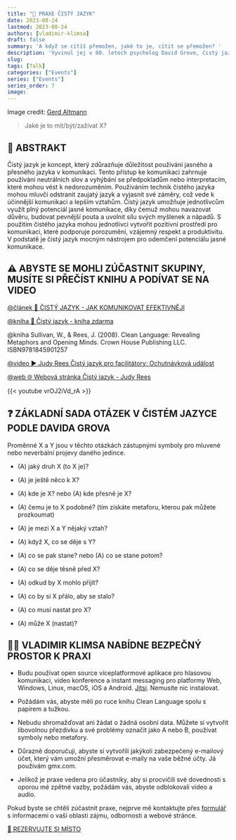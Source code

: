 ```yaml
---
title: "🙊 PRAXE ČISTÝ JAZYK"
date: 2023-08-24
lastmod: 2023-08-24
authors: [vladimir-klimsa]
draft: false
summary: 'A když se cítíš přemožen, jaké to je, cítit se přemožen? '
description: 'Vyvinul jej v 80. letech psycholog David Grove, čistý jazyk spočívá v kladení otázek, které nevnášejí předpoklady ani světonázor tazatele. Cílem je neutrálním způsobem prozkoumat model světa druhé osoby, který se vyhýbá zkreslení. Jaké je to mít/být/zažívat X?'
slug: 
tags: [Talk]
categories: ["Events"]
series: ["Events"]
series_order: 7
image:
---
```


Image credit: [Gerd Altmann](https://pixabay.com/es/photos/retroalimentaci%C3%B3n-informar-3653368/)

> Jaké je to mít/být/zažívat X?

## 📄 ABSTRAKT

Čistý jazyk je koncept, který zdůrazňuje důležitost používání jasného a přesného jazyka v komunikaci. Tento přístup ke komunikaci zahrnuje používání neutrálních slov a vyhýbání se předpokladům nebo interpretacím, které mohou vést k nedorozuměním. Používáním technik čistého jazyka mohou mluvčí odstranit zaujatý jazyk a vyjasnit své záměry, což vede k účinnější komunikaci a lepším vztahům. Čistý jazyk umožňuje jednotlivcům využít plný potenciál jasné komunikace, díky čemuž mohou navazovat důvěru, budovat pevnější pouta a uvolnit sílu svých myšlenek a nápadů. S použitím čistého jazyka mohou jednotlivci vytvořit pozitivní prostředí pro komunikaci, které podporuje porozumění, vzájemný respekt a produktivitu. V podstatě je čistý jazyk mocným nástrojem pro odemčení potenciálu jasné komunikace.

## ⚠️ ABYSTE SE MOHLI ZÚČASTNIT SKUPINY, MUSÍTE SI PŘEČÍST KNIHU A PODÍVAT SE NA VIDEO

[@článek 📜 ČISTÝ JAZYK - JAK KOMUNIKOVAT EFEKTIVNĚJI](/cs/post/20230807-clean-language/)

[@kniha 📖 Čistý jazyk - kniha zdarma](https://reesmccann.com/clean-language/)

@kniha Sullivan, W., & Rees, J. (2008). Clean Language: Revealing Metaphors and Opening Minds. Crown House Publishing LLC. ISBN9781845901257

[@video ▶️ Judy Rees Čistý jazyk pro facilitátory: Ochutnávková událost](https://www.youtube.com/watch?v=vrOJ2iVd_rA) 

[@web 🌐 Webová stránka Čistý jazyk - Judy Rees](https://reesmccann.com/)

{{< youtube vrOJ2iVd_rA >}}

## ❓ ZÁKLADNÍ SADA OTÁZEK V ČISTÉM JAZYCE PODLE DAVIDA GROVA

Proměnné X a Y jsou v těchto otázkách zástupnými symboly pro mluvené nebo neverbální projevy daného jedince.

- (A) jaký druh X (to X je)?

- (A) je ještě něco k X?

- (A) kde je X? nebo (A) kde přesně je X?

- (A) čemu je to X podobné? (tím získáte metaforu, kterou pak můžete prozkoumat)

- (A) je mezi X a Y nějaký vztah?

- (A) když X, co se děje s Y?

- (A) co se pak stane? nebo (A) co se stane potom?

- (A) co se děje těsně před X?

- (A) odkud by X mohlo přijít? 

- (A) co by si X přálo, aby se stalo?

- (A) co musí nastat pro X?

- (A) může X (nastat)?

## 👨‍🦲 VLADIMIR KLIMSA NABÍDNE BEZPEČNÝ PROSTOR K PRAXI

- Budu používat open source víceplatformové aplikace pro hlasovou komunikaci, video konference a instant messaging pro platformy Web, Windows, Linux, macOS, iOS a Android. [Jitsi](https://en.wikipedia.org/wiki/Jitsi). Nemusíte nic instalovat.

- Požádám vás, abyste měli po ruce knihu Clean Language spolu s papírem a tužkou.

- Nebudu shromažďovat ani žádat o žádná osobní data. Můžete si vytvořit libovolnou přezdívku a své problémy označit jako A nebo B, používat symboly nebo metafory.

- Důrazně doporučuji, abyste si vytvořili jakýkoli zabezpečený e-mailový účet, který vám umožní přesměrovat e-maily na vaše běžné účty. Já používám gmx.com.

- Jelikož je praxe vedena pro účastníky, aby si procvičili své dovednosti s oporou mé zpětné vazby, požádám vás, abyste odblokovali video a audio.

Pokud byste se chtěli zúčastnit praxe, nejprve mě kontaktujte přes [formulář](/cs/#kontakt) s informacemi o vaší oblasti zájmu, odbornosti a webové stránce.

<a href="/cs/#kontakt" aria-label="REZERVUJTE SI MÍSTO" class="btn btn-danger btn-block text-white">🎫 REZERVUJTE SI MÍSTO</a>
